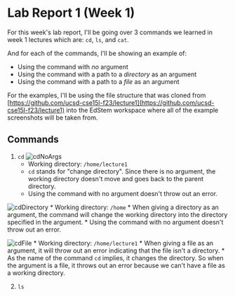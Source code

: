 # Lab Report 1 (Week 1)  
For this week's lab report, I'll be going over 3 commands we learned in week 1 lectures which are: ```cd```, ```ls```, and ```cat```.  

And for each of the commands, I'll be showing an example of:  
* Using the command with *no* argument
* Using the command with a path to a *directory* as an argument
* Using the command with a path to a *file* as an argument

For the examples, I'll be using the file structure that was cloned from [https://github.com/ucsd-cse15l-f23/lecture1](https://github.com/ucsd-cse15l-f23/lecture1) into the EdStem workspace where all of the example screenshots will be taken from.  

## Commands
1. ```cd```
![cdNoArgs](https://github.com/TamSaputra/cse15l-lab-reports/assets/112127930/b7531845-a632-4a3c-be9c-da86be0b667e)
    * Working directory: ```/home/lecture1```
    * ```cd``` stands for "change directory". Since there is no argument, the working directory doesn't move and goes back to the parent directory.
    * Using the command with no argument doesn't throw out an error.
  
![cdDirectory](https://github.com/TamSaputra/cse15l-lab-reports/assets/112127930/8da23ee1-0972-4ea0-9935-8f4bca6c6d81)
    * Working directory: ```/home```
    * When giving a directory as an argument, the command will change the working directory into the directory specified in the argument.
    * Using the command with no argument doesn't throw out an error.
  
![cdFile](https://github.com/TamSaputra/cse15l-lab-reports/assets/112127930/668e0343-c386-433e-bda9-0b626fd3ee60)
    * Working directory: ```/home/lecture1```
    * When giving a file as an argument, it will throw out an error indicating that the file isn't a directory.
    * As the name of the command ```cd``` implies, it changes the directory. So when the argument is a file, it throws out an error because we can't have a file as a working directory.

2. ```ls```
